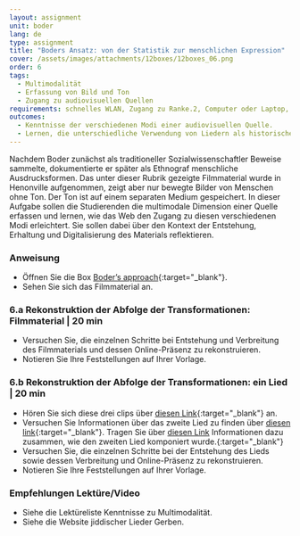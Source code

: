 ```yaml
---
layout: assignment
unit: boder
lang: de
type: assignment
title: "Boders Ansatz: von der Statistik zur menschlichen Expression"
cover: /assets/images/attachments/12boxes/12boxes_06.png
order: 6
tags: 
  - Multimodalität
  - Erfassung von Bild und Ton
  - Zugang zu audiovisuellen Quellen
requirements: schnelles WLAN, Zugang zu Ranke.2, Computer oder Laptop, Anwendung auf Computer oder Laptop zum Abspielen von Videos
outcomes:
  - Kenntnisse der verschiedenen Modi einer audiovisuellen Quelle.
  - Lernen, die unterschiedliche Verwendung von Liedern als historische Quelle und Filmmaterial zu verstehen.
---
```


Nachdem Boder zunächst als traditioneller Sozialwissenschaftler Beweise sammelte, dokumentierte er später als Ethnograf menschliche Ausdrucksformen. Das unter dieser Rubrik gezeigte Filmmaterial wurde in Henonville aufgenommen, zeigt aber nur bewegte Bilder von Menschen ohne Ton. Der Ton ist auf einem separaten Medium gespeichert. In dieser Aufgabe sollen die Studierenden die multimodale Dimension einer Quelle erfassen und lernen, wie das Web den Zugang zu diesen verschiedenen Modi erleichtert. Sie sollen dabei über den Kontext der Entstehung, Erhaltung und Digitalisierung des Materials reflektieren.

<!-- more -->

<!-- briefing-student -->

### Anweisung
<!-- section-contents -->

- Öffnen Sie die Box [Boder’s approach](https://allthingsmoving.com/DB_interactive_2018_07_03/#Intro){:target="_blank"}.
- Sehen Sie sich das Filmmaterial an.

<!-- section -->

### 6.a  Rekonstruktion der Abfolge der Transformationen: Filmmaterial | 20 min
<!-- section-contents -->

- Versuchen Sie, die einzelnen Schritte bei Entstehung und Verbreitung des Filmmaterials und dessen Online-Präsenz zu rekonstruieren.
- Notieren Sie Ihre Feststellungen auf Ihrer Vorlage.

<!-- section -->

### 6.b  Rekonstruktion der Abfolge der Transformationen: ein Lied | 20 min
<!-- section-contents -->

- Hören Sie sich diese drei clips über [diesen Link](https://centerhistorypsychology.wordpress.com/2016/09/02/dr-boder-and-the-missing-songs/){:target="_blank"} an.
- Versuchen Sie Informationen über das zweite Lied zu finden über [diesen link](){:target="_blank"}.
Tragen Sie über [diesen Link](https://www.youtube.com/watch?v=LCvwnJl7_uE&list=PLA4EC2A2CA8B51BC9&index=1) Informationen dazu zusammen, wie den zweiten Lied komponiert wurde.{:target="_blank"} 
- Versuchen Sie, die einzelnen Schritte bei der Entstehung des Lieds sowie dessen Verbreitung und Online-Präsenz zu rekonstruieren.
- Notieren Sie Ihre Feststellungen auf Ihrer Vorlage.   

<!-- section -->

### Empfehlungen Lektüre/Video
<!-- section-contents -->

- Siehe die Lektüreliste Kenntnisse zu Multimodalität.
- Siehe die Website jiddischer Lieder  Gerben.

<!-- briefing-teacher -->
